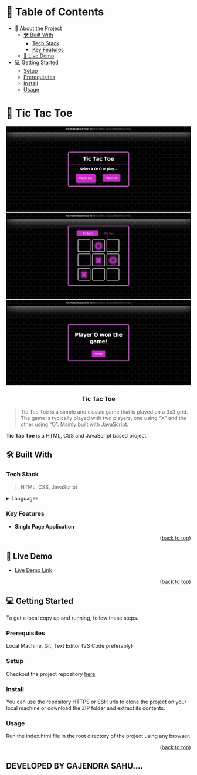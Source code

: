 <a name="readme-top"></a>

<!-- TABLE OF CONTENTS -->

# 📗 Table of Contents

- [📖 About the Project](#about-project)
  - [🛠 Built With](#built-with)
    - [Tech Stack](#tech-stack)
    - [Key Features](#key-features)
  - [🚀 Live Demo](#live-demo)
- [💻 Getting Started](#getting-started)
  - [Setup](#setup)
  - [Prerequisites](#prerequisites)
  - [Install](#install)
  - [Usage](#usage)
  <!-- PROJECT DESCRIPTION -->

# 📖 Tic Tac Toe <a name="about-project"></a>

<div align="center">
  <img src="tic tac toe screenshot 1.png" alt="project sample" width="650"  height="auto" />
  <img src="tic tac toe screenshot 2.png" alt="project sample" width="650"  height="auto" />
  <br/>
  <img src="tic tac toe screenshot 3.png" alt="project sample" width="650"  height="auto" />
  <br/>

  <h3><b>Tic Tac Toe</b></h3>

</div>

> Tic Tac Toe is a simple and classic game that is played on a 3x3 grid. The game is typically played with two players, one using “X” and the other using “O”. Mainly built with JavaScript.

**Tic Tac Toe** is a HTML, CSS and JavaScript based project.

## 🛠 Built With <a name="built-with"></a>

### Tech Stack <a name="tech-stack"></a>

> HTML, CSS, JavaScript

<details>
  <summary>Languages</summary>
  <ul>
    <li>HTML</li>
    <li>CSS</li>
    <li>JavaScript</li>
  </ul>
</details>

<!-- Features -->

### Key Features <a name="key-features"></a>

- **Single Page Application**

<p align="right">(<a href="#readme-top">back to top</a>)</p>

<!-- LIVE DEMO -->

## 🚀 Live Demo <a name="live-demo"></a>

- [Live Demo Link](https://beamish-brioche-8c5a53.netlify.app/)

<p align="right">(<a href="#readme-top">back to top</a>)</p>

<!-- GETTING STARTED -->

## 💻 Getting Started <a name="getting-started"></a>

To get a local copy up and running, follow these steps.

### Prerequisites

Local Machine, Git, Text Editor (VS Code preferably)

### Setup

Checkout the project repository <a href="https://github.com/Gajmain2020/tic-tac-toe">here</a>

### Install

You can use the repository HTTPS or SSH urls to clone the project on your local machine or download the ZIP folder and extract its contents.

### Usage

Run the index.html file in the root directory of the project using any browser.

<p align="right">(<a href="#readme-top">back to top</a>)</p>

## DEVELOPED BY GAJENDRA SAHU....
